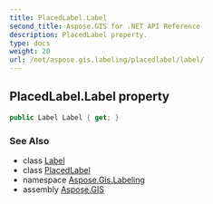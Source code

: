 ```yaml
---
title: PlacedLabel.Label
second_title: Aspose.GIS for .NET API Reference
description: PlacedLabel property. 
type: docs
weight: 20
url: /net/aspose.gis.labeling/placedlabel/label/
---
```

## PlacedLabel.Label property

```csharp
public Label Label { get; }
```

### See Also

* class [Label](../../label/)
* class [PlacedLabel](../)
* namespace [Aspose.Gis.Labeling](../../placedlabel/)
* assembly [Aspose.GIS](../../../)


